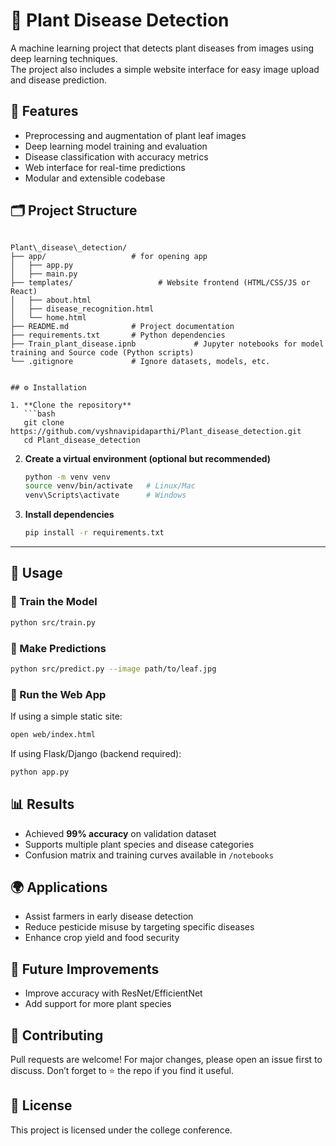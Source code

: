 # 🌱 Plant Disease Detection

A machine learning project that detects plant diseases from images using deep learning techniques.  
The project also includes a simple website interface for easy image upload and disease prediction.


## 📌 Features
- Preprocessing and augmentation of plant leaf images
- Deep learning model training and evaluation
- Disease classification with accuracy metrics
- Web interface for real-time predictions
- Modular and extensible codebase


## 🗂️ Project Structure
```

Plant\_disease\_detection/
├── app/                   # for opening app
│   ├── app.py
│   ├── main.py
├── templates/                   # Website frontend (HTML/CSS/JS or React)
│   ├── about.html
│   ├── disease_recognition.html
│   └── home.html
├── README.md              # Project documentation
├── requirements.txt       # Python dependencies
├── Train_plant_disease.ipnb             # Jupyter notebooks for model training and Source code (Python scripts)
└── .gitignore             # Ignore datasets, models, etc.


## ⚙️ Installation

1. **Clone the repository**
   ```bash
   git clone https://github.com/vyshnavipidaparthi/Plant_disease_detection.git
   cd Plant_disease_detection
````

2. **Create a virtual environment (optional but recommended)**

   ```bash
   python -m venv venv
   source venv/bin/activate   # Linux/Mac
   venv\Scripts\activate      # Windows
   ```

3. **Install dependencies**

   ```bash
   pip install -r requirements.txt
   ```

---

## 🚀 Usage

### 🔹 Train the Model

```bash
python src/train.py
```

### 🔹 Make Predictions

```bash
python src/predict.py --image path/to/leaf.jpg
```

### 🔹 Run the Web App

If using a simple static site:

```bash
open web/index.html
```

If using Flask/Django (backend required):

```bash
python app.py
```


## 📊 Results

* Achieved **99% accuracy** on validation dataset
* Supports multiple plant species and disease categories
* Confusion matrix and training curves available in `/notebooks`


## 🌍 Applications

* Assist farmers in early disease detection
* Reduce pesticide misuse by targeting specific diseases
* Enhance crop yield and food security


## 🔮 Future Improvements

* Improve accuracy with ResNet/EfficientNet
* Add support for more plant species


## 🤝 Contributing

Pull requests are welcome! For major changes, please open an issue first to discuss.
Don’t forget to ⭐ the repo if you find it useful.


## 📜 License

This project is licensed under the college conference. 
